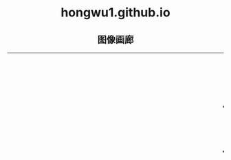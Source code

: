 # hongwu1.github.io

<!DOCTYPE html>
<html lang="en">
<head>
	<meta charset="UTF-8">
	<title>图像画廊</title>
	<style type="text/css">
		img{width:100px;height:100px;border:2px #cc0066 ridge;}
		ul{list-style-type:none;}
		li{float:left;}
	</style>
  
</head>
<body align="center">
	<h2>图像画廊</h2>
	<hr size="2" width="100%" color="red">
	<marquee><u1>
		<li><img src="photo1.jpg"></li>
		<li><img src="photo2.jpg"></li>
		<li><img src="photo3.jpg"></li>
		<li><img src="photo4.jpg"></li>
		<li><img src="photo5.jpg"></li>

	</u1></marquee>
	<hr size="2" width="100%" color="red">

</body>
</html>
